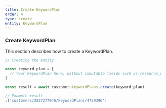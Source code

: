 ```yaml
---
title: Create KeywordPlan
order: 4
type: create
entity: KeywordPlan
---
```


### Create KeywordPlan

This section describes how to create a KeywordPlan.

```javascript
// Creating the entity

const keyword_plan = {
  // Your KeywordPlan here, without immutable fields such as resource_name
}

const result = await customer.keywordPlans.create(keyword_plan)
```

```javascript
// Example result
;['customers/3827277046/keywordPlans/4739396']
```

